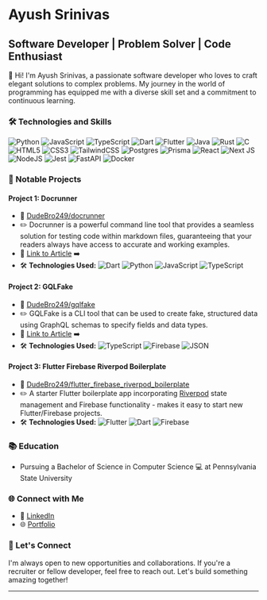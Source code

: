 # Ayush Srinivas
## Software Developer | Problem Solver | Code Enthusiast

👋 Hi! I'm Ayush Srinivas, a passionate software developer who loves to craft elegant solutions to complex problems. My journey in the world of programming has equipped me with a diverse skill set and a commitment to continuous learning.

### 🛠️ Technologies and Skills

![Python](https://img.shields.io/badge/python-3670A0?style=for-the-badge&logo=python&logoColor=ffdd54)
![JavaScript](https://img.shields.io/badge/javascript-%23323330.svg?style=for-the-badge&logo=javascript&logoColor=%23F7DF1E)
![TypeScript](https://img.shields.io/badge/typescript-%23007ACC.svg?style=for-the-badge&logo=typescript&logoColor=white)
![Dart](https://img.shields.io/badge/dart-%230175C2.svg?style=for-the-badge&logo=dart&logoColor=white)
![Flutter](https://img.shields.io/badge/Flutter-%2302569B.svg?style=for-the-badge&logo=Flutter&logoColor=white)
![Java](https://img.shields.io/badge/java-%23ED8B00.svg?style=for-the-badge&logo=openjdk&logoColor=white)
![Rust](https://img.shields.io/badge/rust-%23000000.svg?style=for-the-badge&logo=rust&logoColor=white)
![C](https://img.shields.io/badge/c-%2300599C.svg?style=for-the-badge&logo=c&logoColor=white)
![HTML5](https://img.shields.io/badge/html5-%23E34F26.svg?style=for-the-badge&logo=html5&logoColor=white)
![CSS3](https://img.shields.io/badge/css3-%231572B6.svg?style=for-the-badge&logo=css3&logoColor=white)
![TailwindCSS](https://img.shields.io/badge/tailwindcss-%2338B2AC.svg?style=for-the-badge&logo=tailwind-css&logoColor=white)
![Postgres](https://img.shields.io/badge/postgres-%23316192.svg?style=for-the-badge&logo=postgresql&logoColor=white)
![Prisma](https://img.shields.io/badge/Prisma-3982CE?style=for-the-badge&logo=Prisma&logoColor=white)
![React](https://img.shields.io/badge/react-%2320232a.svg?style=for-the-badge&logo=react&logoColor=%2361DAFB)
![Next JS](https://img.shields.io/badge/Next-black?style=for-the-badge&logo=next.js&logoColor=white)
![NodeJS](https://img.shields.io/badge/node.js-6DA55F?style=for-the-badge&logo=node.js&logoColor=white)
![Jest](https://img.shields.io/badge/-jest-%23C21325?style=for-the-badge&logo=jest&logoColor=white)
![FastAPI](https://img.shields.io/badge/FastAPI-005571?style=for-the-badge&logo=fastapi)
![Docker](https://img.shields.io/badge/docker-%230db7ed.svg?style=for-the-badge&logo=docker&logoColor=white)

### 🚀 Notable Projects

#### Project 1: Docrunner
- 📂 [DudeBro249/docrunner](https://github.com/DudeBro249/docrunner)
- ✏️ Docrunner is a powerful command line tool that provides a seamless solution for testing code within markdown files, guaranteeing
that your readers always have access to accurate and working examples.
- 🔗 [Link to Article](https://ayushlikestodev.web.app/projects/docrunner/) ➡️
- 🛠️ **Technologies Used:**
![Dart](https://img.shields.io/badge/dart-%230175C2.svg?style=for-the-badge&logo=dart&logoColor=white)
![Python](https://img.shields.io/badge/python-3670A0?style=for-the-badge&logo=python&logoColor=ffdd54)
![JavaScript](https://img.shields.io/badge/javascript-%23323330.svg?style=for-the-badge&logo=javascript&logoColor=%23F7DF1E)
![TypeScript](https://img.shields.io/badge/typescript-%23007ACC.svg?style=for-the-badge&logo=typescript&logoColor=white)

#### Project 2: GQLFake
- 📂 [DudeBro249/gqlfake](https://github.com/DudeBro249/gqlfake)
- ✏️ GQLFake is a CLI tool that can be used to create fake, structured data using GraphQL schemas to specify fields and data types.
- 🔗 [Link to Article](https://ayushlikestodev.web.app/projects/gqlfake/) ➡️
- 🛠️ **Technologies Used:**
![TypeScript](https://img.shields.io/badge/typescript-%23007ACC.svg?style=for-the-badge&logo=typescript&logoColor=white)
![Firebase](https://img.shields.io/badge/Firebase-039BE5?style=for-the-badge&logo=Firebase&logoColor=white)
![JSON](https://img.shields.io/badge/json-5E5C5C?style=for-the-badge&logo=json&logoColor=white)


#### Project 3: Flutter Firebase Riverpod Boilerplate
- 📂 [DudeBro249/flutter_firebase_riverpod_boilerplate](https://github.com/DudeBro249/flutter_firebase_riverpod_boilerplate)
- ✏️ A starter Flutter boilerplate app incorporating [Riverpod](https://riverpod.dev/) state management and Firebase
functionality - makes it easy to start new Flutter/Firebase projects.
- 🛠️ **Technologies Used:**
![Flutter](https://img.shields.io/badge/Flutter-%2302569B.svg?style=for-the-badge&logo=Flutter&logoColor=white)
![Dart](https://img.shields.io/badge/dart-%230175C2.svg?style=for-the-badge&logo=dart&logoColor=white)
![Firebase](https://img.shields.io/badge/Firebase-039BE5?style=for-the-badge&logo=Firebase&logoColor=white)

### 📚 Education

- Pursuing a Bachelor of Science in Computer Science 💻 at Pennsylvania State University

### 🌐 Connect with Me

- 💼 [LinkedIn](https://www.linkedin.com/in/ayush-srinivas/)
- 🌐 [Portfolio](https://ayushlikestodev.web.app/)

### 🤝 Let's Connect

I'm always open to new opportunities and collaborations. If you're a recruiter or fellow developer, feel free to reach out. Let's build something amazing together!

---
